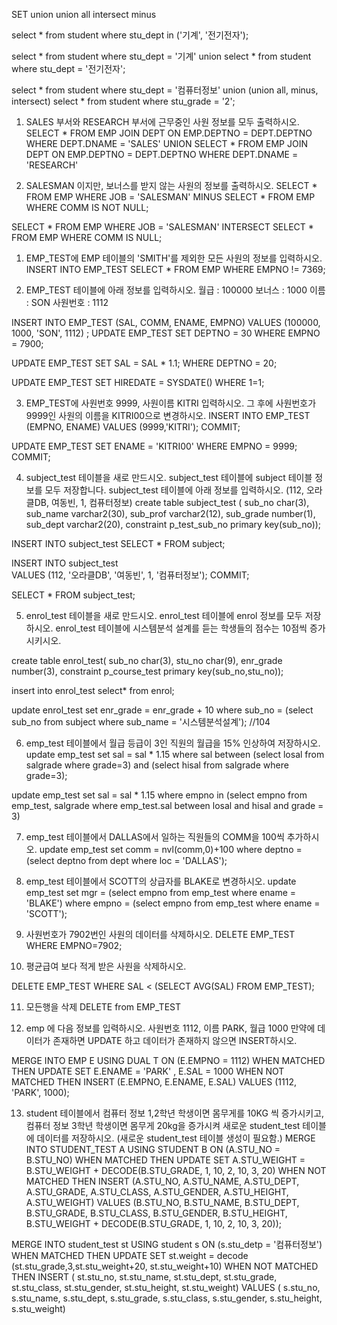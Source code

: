 ﻿SET
union
union all
intersect
minus

select * 
from student
where stu_dept in ('기계', '전기전자');

select * 
from student
where stu_dept = '기계'
union
select * 
from student
where stu_dept = '전기전자';

select * 
from student
where stu_dept = '컴퓨터정보'
union (union all, minus, intersect)
select * 
from student
where stu_grade = '2';

1. SALES 부서와 RESEARCH 부서에 근무중인
사원 정보를 모두 출력하시오.
SELECT *
FROM EMP JOIN DEPT 
ON EMP.DEPTNO = DEPT.DEPTNO
WHERE DEPT.DNAME = 'SALES'
UNION
SELECT *
FROM EMP JOIN DEPT 
ON EMP.DEPTNO = DEPT.DEPTNO
WHERE DEPT.DNAME = 'RESEARCH'

2. SALESMAN 이지만, 보너스를 받지 않는 사원의
정보를 출력하시오.
SELECT * 
FROM EMP
WHERE JOB = 'SALESMAN'
MINUS
SELECT * 
FROM EMP
WHERE COMM IS NOT NULL;

SELECT * 
FROM EMP
WHERE JOB = 'SALESMAN'
INTERSECT
SELECT * 
FROM EMP
WHERE COMM IS NULL;

1. EMP_TEST에 EMP 테이블의 
'SMITH'를 제외한 모든 사원의 정보를
입력하시오.
INSERT INTO EMP_TEST
SELECT * 
FROM EMP
WHERE EMPNO != 7369;

2. EMP_TEST 테이블에 아래 정보를 
입력하시오.
월급 : 100000
보너스 : 1000
이름 : SON
사원번호 : 1112

INSERT INTO EMP_TEST (SAL, COMM, ENAME, EMPNO)
VALUES (100000, 1000, 'SON', 1112) ;
UPDATE EMP_TEST
SET DEPTNO = 30
WHERE EMPNO = 7900;

UPDATE EMP_TEST
SET SAL = SAL * 1.1;
WHERE DEPTNO = 20;

UPDATE EMP_TEST
SET HIREDATE = SYSDATE()
WHERE 1=1;

3. EMP_TEST에 사원번호 9999, 사원이름 KITRI 입력하시오.
그 후에 사원번호가 9999인 사원의 이름을 KITRI00으로 변경하시오.
INSERT INTO EMP_TEST (EMPNO, ENAME) 
VALUES (9999,'KITRI');
COMMIT;

UPDATE EMP_TEST
SET ENAME = 'KITRI00'
WHERE EMPNO = 9999;
COMMIT;

4. subject_test 테이블을 새로 만드시오.
subject_test 테이블에 subject 테이블 정보를 
모두 저장합니다.
subject_test 테이블에 아래 정보를 입력하시오.
(112, 오라클DB, 여동빈, 1, 컴퓨터정보)
create table subject_test (
sub_no char(3),
sub_name varchar2(30),
sub_prof varchar2(12),
sub_grade number(1),
sub_dept varchar2(20),
constraint p_test_sub_no primary key(sub_no));

INSERT INTO subject_test 
SELECT * 
FROM subject;

INSERT INTO subject_test  
VALUES (112, '오라클DB', '여동빈', 1, '컴퓨터정보');
COMMIT;

SELECT * 
FROM subject_test;

5. enrol_test 테이블을 새로 만드시오.
enrol_test 테이블에 enrol 정보를 모두 저장하시오.
enrol_test 테이블에 시스템분석 설계를 듣는 
학생들의 점수는 10점씩 증가 시키시오.

create table enrol_test(
sub_no char(3),
stu_no char(9),
enr_grade number(3),
constraint p_course_test primary key(sub_no,stu_no));

insert into enrol_test
select*
from enrol;

update enrol_test
set enr_grade = enr_grade + 10
where sub_no = (select sub_no
	           from subject
 	           where sub_name = '시스템분석설계'); //104

6. emp_test 테이블에서 월급 등급이 3인 직원의 
월급을 15% 인상하여 저장하시오.
update emp_test
set sal = sal * 1.15
where sal between 
(select losal from salgrade where grade=3) 
and 
(select hisal from salgrade where grade=3);

update emp_test
set sal = sal * 1.15
where empno in (select empno
	           from emp_test, salgrade
	           where emp_test.sal between losal and hisal
	           and grade = 3)

7. emp_test 테이블에서 DALLAS에서 일하는 직원들의 
COMM을 100씩 추가하시오.
update emp_test
set comm = nvl(comm,0)+100
where deptno = (select deptno 
                        from dept 
                        where loc = 'DALLAS');

8. emp_test 테이블에서 SCOTT의 상급자를 
BLAKE로 변경하시오.
update emp_test
set mgr = (select empno 
               from emp_test 
               where ename = 'BLAKE')
where empno = (select empno 
                        from emp_test 
                        where ename = 'SCOTT');

9. 사원번호가 7902번인 사원의 데이터를 
삭제하시오.
DELETE EMP_TEST
WHERE EMPNO=7902;

10. 평균급여 보다 적게 받은 사원을 삭제하시오.

DELETE EMP_TEST
WHERE SAL < (SELECT AVG(SAL)
             FROM EMP_TEST);

11. 모든행을 삭제
DELETE from EMP_TEST

12. emp 에 다음 정보를 입력하시오.
사원번호 1112,
이름 PARK,
월급 1000
만약에 데이터가 존재하면 UPDATE 하고
데이터가 존재하지 않으면 INSERT하시오.

MERGE INTO EMP E 
USING DUAL T 
ON (E.EMPNO = 1112)
WHEN MATCHED THEN
UPDATE SET E.ENAME = 'PARK' , E.SAL = 1000
WHEN NOT MATCHED THEN
INSERT (E.EMPNO, E.ENAME, E.SAL)
VALUES (1112, 'PARK', 1000);

13. student 테이블에서 컴퓨터 정보 1,2학년 학생이면 
몸무게를 10KG 씩 증가시키고, 컴퓨터 정보 3학년 
학생이면 몸무게 20kg을 증가시켜 새로운 
student_test 테이블에 데이터를 저장하시오.
(새로운 student_test 테이블 생성이 필요함.)
MERGE INTO STUDENT_TEST A
    USING STUDENT B
    ON (A.STU_NO = B.STU_NO)
WHEN MATCHED THEN
    UPDATE SET A.STU_WEIGHT = B.STU_WEIGHT + 
			       DECODE(B.STU_GRADE, 1, 10, 2, 10, 3, 20)
WHEN NOT MATCHED THEN
    INSERT (A.STU_NO, 
	A.STU_NAME, 
	A.STU_DEPT, 
	A.STU_GRADE, 
	A.STU_CLASS, 
	A.STU_GENDER, 
	A.STU_HEIGHT, 
	A.STU_WEIGHT)
    VALUES (B.STU_NO, 
	B.STU_NAME, 
	B.STU_DEPT, 
	B.STU_GRADE, 
	B.STU_CLASS, 
	B.STU_GENDER, 
	B.STU_HEIGHT, 
	B.STU_WEIGHT + 
	DECODE(B.STU_GRADE, 1, 10, 2, 10, 3, 20));













MERGE INTO student_test st
USING student s
ON (s.stu_detp = '컴퓨터정보')
WHEN MATCHED THEN
UPDATE SET st.weight = 
decode (st.stu_grade,3,st.stu_weight+20,
                             st.stu_weight+10)
WHEN NOT MATCHED THEN
INSERT (
st.stu_no,
st.stu_name,
st.stu_dept,
st.stu_grade,
st.stu_class,
st.stu_gender,
st.stu_height,
st.stu_weight)
VALUES (
s.stu_no,
s.stu_name,
s.stu_dept,
s.stu_grade,
s.stu_class,
s.stu_gender,
s.stu_height,
s.stu_weight)































